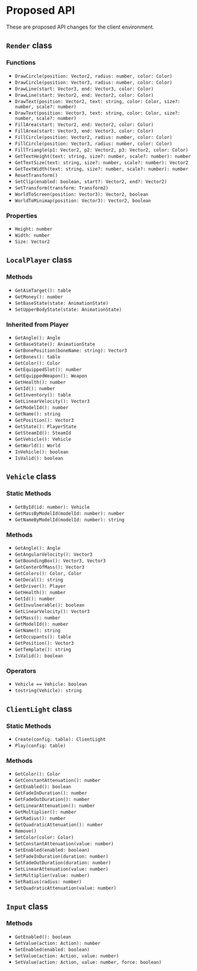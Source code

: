 # Proposed API

These are proposed API changes for the client environment.

## `Render` class

### Functions
- `DrawCircle(position: Vector2, radius: number, color: Color)`
- `DrawCircle(position: Vector3, radius: number, color: Color)`
- `DrawLine(start: Vector3, end: Vector3, color: Color)`
- `DrawLine(start: Vector2, end: Vector2, color: Color)` 
- `DrawText(position: Vector2, text: string, color: Color, size?: number, scale?: number)`
- `DrawText(position: Vector3, text: string, color: Color, size?: number, scale?: number)`
- `FillArea(start: Vector2, end: Vector2, color: Color)`
- `FillArea(start: Vector3, end: Vector3, color: Color)`
- `FillCircle(position: Vector2, radius: number, color: Color)`
- `FillCircle(position: Vector3, radius: number, color: Color)`
- `FillTriangle(p1: Vector2, p2: Vector2, p3: Vector2, color: Color)`
- `GetTextHeight(text: string, size?: number, scale?: number): number`
- `GetTextSize(text: string, size?: number, scale?: number): Vector2`
- `GetTextWidth(text: string, size?: number, scale?: number): number`
- `ResetTransform()`
- `SetClip(enabled: boolean, start?: Vector2, end?: Vector2)`
- `SetTransform(transform: Transform2)`
- `WorldToScreen(position: Vector3): Vector2, boolean`
- `WorldToMinimap(position: Vector3): Vector2, boolean`

### Properties
- `Height: number`
- `Width: number` 
- `Size: Vector2`

## `LocalPlayer` class

### Methods
- `GetAimTarget(): table`
- `GetMoney(): number`
- `SetBaseState(state: AnimationState)`
- `SetUpperBodyState(state: AnimationState)`

### Inherited from Player
- `GetAngle(): Angle`
- `GetBaseState(): AnimationState`
- `GetBonePosition(boneName: string): Vector3`
- `GetBones(): table`
- `GetColor(): Color`
- `GetEquippedSlot(): number`
- `GetEquippedWeapon(): Weapon`
- `GetHealth(): number`
- `GetId(): number`
- `GetInventory(): table`
- `GetLinearVelocity(): Vector3`
- `GetModelId(): number`
- `GetName(): string`
- `GetPosition(): Vector3`
- `GetState(): PlayerState`
- `GetSteamId(): SteamId`
- `GetVehicle(): Vehicle`
- `GetWorld(): World`
- `InVehicle(): boolean`
- `IsValid(): boolean`

## `Vehicle` class

### Static Methods
- `GetById(id: number): Vehicle`
- `GetMassByModelId(modelId: number): number`
- `GetNameByModelId(modelId: number): string`

### Methods
- `GetAngle(): Angle`
- `GetAngularVelocity(): Vector3`
- `GetBoundingBox(): Vector3, Vector3`
- `GetCenterOfMass(): Vector3`
- `GetColors(): Color, Color`
- `GetDecal(): string`
- `GetDriver(): Player`
- `GetHealth(): number`
- `GetId(): number`
- `GetInvulnerable(): boolean`
- `GetLinearVelocity(): Vector3`
- `GetMass(): number`
- `GetModelId(): number`
- `GetName(): string`
- `GetOccupants(): table`
- `GetPosition(): Vector3`
- `GetTemplate(): string`
- `IsValid(): boolean`

### Operators
- `Vehicle == Vehicle: boolean`
- `tostring(Vehicle): string`

## `ClientLight` class

### Static Methods
- `Create(config: table): ClientLight`
- `Play(config: table)`

### Methods
- `GetColor(): Color`
- `GetConstantAttenuation(): number`
- `GetEnabled(): boolean`
- `GetFadeInDuration(): number`
- `GetFadeOutDuration(): number`
- `GetLinearAttenuation(): number`
- `GetMultiplier(): number`
- `GetRadius(): number`
- `GetQuadraticAttenuation(): number`
- `Remove()`
- `SetColor(color: Color)`
- `SetConstantAttenuation(value: number)`
- `SetEnabled(enabled: boolean)`
- `SetFadeInDuration(duration: number)`
- `SetFadeOutDuration(duration: number)`
- `SetLinearAttenuation(value: number)`
- `SetMultiplier(value: number)`
- `SetRadius(radius: number)`
- `SetQuadraticAttenuation(value: number)`

## `Input` class

### Methods
- `GetEnabled(): boolean`
- `GetValue(action: Action): number`
- `SetEnabled(enabled: boolean)`
- `SetValue(action: Action, value: number)`
- `SetValue(action: Action, value: number, force: boolean)`

